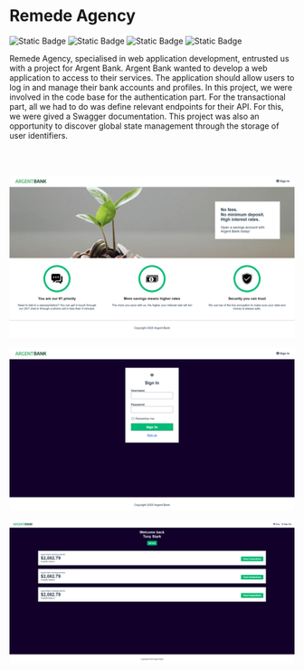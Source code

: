 # Remede Agency

<div>
  <img alt="Static Badge" src="https://img.shields.io/badge/React-61dafb">
  <img alt="Static Badge" src="https://img.shields.io/badge/React%20Router%20-red">
  <img alt="Static Badge" src="https://img.shields.io/badge/Redux-764abc">
  <img alt="Static Badge" src="https://img.shields.io/badge/Sass-pink">
</div>

Remede Agency, specialised in web application development, entrusted us with a project for Argent Bank. Argent Bank wanted to develop a web application to access to their services. The application should allow users to log in and manage their bank accounts and profiles. In this project, we were involved in the code base for the authentication part. For the transactional part, all we had to do was define relevant endpoints for their API. For this, we were gived a Swagger documentation. This project was also an opportunity to discover global state management through the storage of user identifiers.

<br/><br/>

<p align="center">
  <img src="public/assets/README/Screenshot-homepage.png" alt="Screenshot of the webpage" width="600"/>
</p>

<p align="center">
  <img src="public/assets/README/Screenshot-login.png" alt="Screenshot of the webpage" width="600"/>
</p>

<p align="center">
  <img src="public/assets/README/Screenshot-accounts.png" alt="Screenshot of the webpage" width="600"/>
</p>
